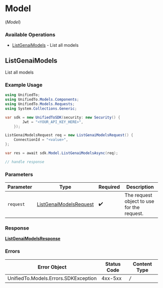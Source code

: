 # Model
(*Model*)

### Available Operations

* [ListGenaiModels](#listgenaimodels) - List all models

## ListGenaiModels

List all models

### Example Usage

```csharp
using UnifiedTo;
using UnifiedTo.Models.Components;
using UnifiedTo.Models.Requests;
using System.Collections.Generic;

var sdk = new UnifiedToSDK(security: new Security() {
        Jwt = "<YOUR_API_KEY_HERE>",
    });

ListGenaiModelsRequest req = new ListGenaiModelsRequest() {
    ConnectionId = "<value>",
};

var res = await sdk.Model.ListGenaiModelsAsync(req);

// handle response
```

### Parameters

| Parameter                                                                 | Type                                                                      | Required                                                                  | Description                                                               |
| ------------------------------------------------------------------------- | ------------------------------------------------------------------------- | ------------------------------------------------------------------------- | ------------------------------------------------------------------------- |
| `request`                                                                 | [ListGenaiModelsRequest](../../Models/Requests/ListGenaiModelsRequest.md) | :heavy_check_mark:                                                        | The request object to use for the request.                                |


### Response

**[ListGenaiModelsResponse](../../Models/Requests/ListGenaiModelsResponse.md)**
### Errors

| Error Object                         | Status Code                          | Content Type                         |
| ------------------------------------ | ------------------------------------ | ------------------------------------ |
| UnifiedTo.Models.Errors.SDKException | 4xx-5xx                              | */*                                  |
